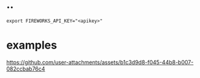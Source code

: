 # ..
```
export FIREWORKS_API_KEY="<apikey>"
```
# examples
https://github.com/user-attachments/assets/b1c3d9d8-f045-44b8-b007-082ccbab76c4

